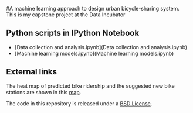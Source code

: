#A machine learning approach to design urban bicycle-sharing system.
This is my capstone project at the Data Incubator

## Python scripts in IPython Notebook

- [Data collection and analysis.ipynb](Data collection and analysis.ipynb)
- [Machine learning models.ipynb](Machine learning models.ipynb)

## External links
The heat map of predicted bike ridership and the suggested new bike stations are shown in this [map](https://hankliu43.cartodb.com/viz/4abac438-cabf-11e5-bb52-0e674067d321/public_map).

The code in this repository is released under a [BSD License](LICENSE).
